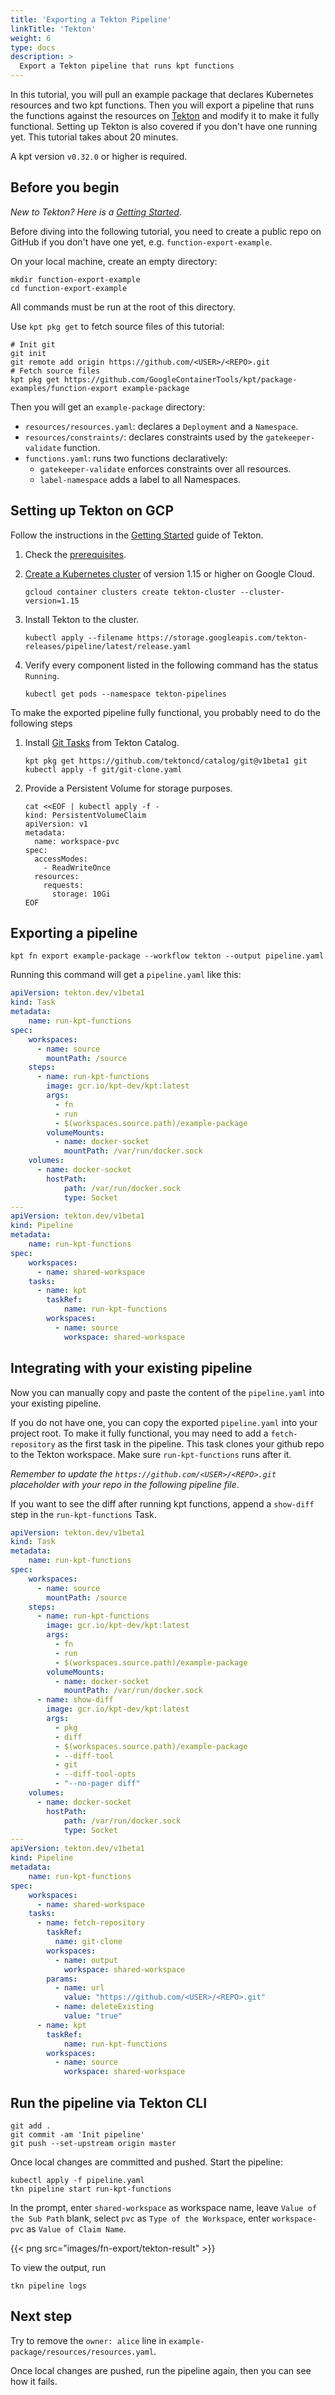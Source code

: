 ```yaml
---
title: 'Exporting a Tekton Pipeline'
linkTitle: 'Tekton'
weight: 6
type: docs
description: >
  Export a Tekton pipeline that runs kpt functions
---
```


In this tutorial, you will pull an example package that declares Kubernetes resources and two kpt functions. Then you will export a pipeline that runs the functions against the resources on [Tekton] and modify it to make it fully functional. Setting up Tekton is also covered if you don't have one running yet. This tutorial takes about 20 minutes.


A kpt version `v0.32.0` or higher is required.


## Before you begin

*New to Tekton? Here is a [Getting Started]*.

Before diving into the following tutorial, you need to create a public repo on GitHub if you don't have one yet, e.g. `function-export-example`.

On your local machine, create an empty directory:

```shell script
mkdir function-export-example
cd function-export-example
```


All commands must be run at the root of this directory.


Use `kpt pkg get` to fetch source files of this tutorial:

```shell script
# Init git
git init
git remote add origin https://github.com/<USER>/<REPO>.git
# Fetch source files
kpt pkg get https://github.com/GoogleContainerTools/kpt/package-examples/function-export example-package
```

Then you will get an `example-package` directory:

- `resources/resources.yaml`: declares a `Deployment` and a `Namespace`.
- `resources/constraints/`: declares constraints used by the `gatekeeper-validate` function.
- `functions.yaml`: runs two functions declaratively:
  - `gatekeeper-validate` enforces constraints over all resources.
  - `label-namespace` adds a label to all Namespaces.

## Setting up Tekton on GCP

Follow the instructions in the [Getting Started] guide of Tekton.

1. Check the [prerequisites].
1. [Create a Kubernetes cluster] of version 1.15 or higher on Google Cloud.

    ```shell script
    gcloud container clusters create tekton-cluster --cluster-version=1.15
    ```

1. Install Tekton to the cluster.

    ```shell script
    kubectl apply --filename https://storage.googleapis.com/tekton-releases/pipeline/latest/release.yaml
    ```

1. Verify every component listed in the following command has the status `Running`.

    ```shell script
    kubectl get pods --namespace tekton-pipelines
    ```

To make the exported pipeline fully functional, you probably need to do the following steps

1. Install [Git Tasks] from Tekton Catalog.

    ```shell script
    kpt pkg get https://github.com/tektoncd/catalog/git@v1beta1 git
    kubectl apply -f git/git-clone.yaml
    ```

1. Provide a Persistent Volume for storage purposes.

    ```shell script
    cat <<EOF | kubectl apply -f -
    kind: PersistentVolumeClaim
    apiVersion: v1
    metadata:
      name: workspace-pvc
    spec:
      accessModes:
        - ReadWriteOnce
      resources:
        requests:
          storage: 10Gi
    EOF
    ```

## Exporting a pipeline

```shell script
kpt fn export example-package --workflow tekton --output pipeline.yaml
```

Running this command will get a `pipeline.yaml` like this:

```yaml
apiVersion: tekton.dev/v1beta1
kind: Task
metadata:
    name: run-kpt-functions
spec:
    workspaces:
      - name: source
        mountPath: /source
    steps:
      - name: run-kpt-functions
        image: gcr.io/kpt-dev/kpt:latest
        args:
          - fn
          - run
          - $(workspaces.source.path)/example-package
        volumeMounts:
          - name: docker-socket
            mountPath: /var/run/docker.sock
    volumes:
      - name: docker-socket
        hostPath:
            path: /var/run/docker.sock
            type: Socket
---
apiVersion: tekton.dev/v1beta1
kind: Pipeline
metadata:
    name: run-kpt-functions
spec:
    workspaces:
      - name: shared-workspace
    tasks:
      - name: kpt
        taskRef:
            name: run-kpt-functions
        workspaces:
          - name: source
            workspace: shared-workspace
```

## Integrating with your existing pipeline

Now you can manually copy and paste the content of the `pipeline.yaml` into your existing pipeline.

If you do not have one, you can copy the exported `pipeline.yaml` into your project root. To make it fully functional, you may need to add a `fetch-repository` as the first task in the pipeline. This task clones your github repo to the Tekton workspace. Make sure `run-kpt-functions` runs after it.

*Remember to update the `https://github.com/<USER>/<REPO>.git` placeholder with your repo in the following pipeline file*.

If you want to see the diff after running kpt functions, append a `show-diff` step in the `run-kpt-functions` Task.

```yaml
apiVersion: tekton.dev/v1beta1
kind: Task
metadata:
    name: run-kpt-functions
spec:
    workspaces:
      - name: source
        mountPath: /source
    steps:
      - name: run-kpt-functions
        image: gcr.io/kpt-dev/kpt:latest
        args:
          - fn
          - run
          - $(workspaces.source.path)/example-package
        volumeMounts:
          - name: docker-socket
            mountPath: /var/run/docker.sock
      - name: show-diff
        image: gcr.io/kpt-dev/kpt:latest
        args:
          - pkg
          - diff
          - $(workspaces.source.path)/example-package
          - --diff-tool
          - git
          - --diff-tool-opts
          - "--no-pager diff"
    volumes:
      - name: docker-socket
        hostPath:
            path: /var/run/docker.sock
            type: Socket
---
apiVersion: tekton.dev/v1beta1
kind: Pipeline
metadata:
    name: run-kpt-functions
spec:
    workspaces:
      - name: shared-workspace
    tasks:
      - name: fetch-repository
        taskRef:
          name: git-clone
        workspaces:
          - name: output
            workspace: shared-workspace
        params:
          - name: url
            value: "https://github.com/<USER>/<REPO>.git"
          - name: deleteExisting
            value: "true"
      - name: kpt
        taskRef:
            name: run-kpt-functions
        workspaces:
          - name: source
            workspace: shared-workspace
```

## Run the pipeline via Tekton CLI

```shell script
git add .
git commit -am 'Init pipeline'
git push --set-upstream origin master
```

Once local changes are committed and pushed. Start the pipeline:

```shell script
kubectl apply -f pipeline.yaml
tkn pipeline start run-kpt-functions
```

In the prompt, enter `shared-workspace` as workspace name, leave `Value of the Sub Path` blank, select `pvc` as `Type of the Workspace`, enter `workspace-pvc` as `Value of Claim Name`.

{{< png src="images/fn-export/tekton-result" >}}

To view the output, run

```shell script
tkn pipeline logs
```

## Next step

Try to remove the `owner: alice` line in `example-package/resources/resources.yaml`.

Once local changes are pushed, run the pipeline again, then you can see how it fails.

[Tekton]: https://tekton.dev/
[Getting Started]: https://tekton.dev/docs/getting-started/
[prerequisites]: https://tekton.dev/docs/getting-started#prerequisites
[Create a Kubernetes cluster]: https://cloud.google.com/kubernetes-engine/docs/quickstart
[Git Tasks]: https://github.com/tektoncd/catalog/tree/v1beta1/git
